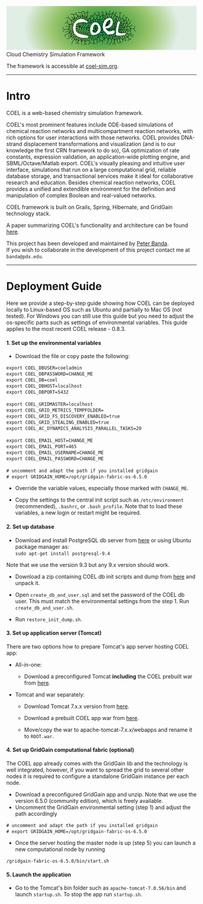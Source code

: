 ![COEL rocks!](/source/Web/web-app/images/coel_gradient-01.png "COEL rocks!")
Cloud Chemistry Simulation Framework

The framework is accessible at [coel-sim.org](http://coel-sim.org).

---

# Intro

COEL is a web-based chemistry simulation framework.

COEL's most prominent features include ODE-based simulations of chemical reaction networks and multicompartment reaction networks, with rich options for user interactions with those networks. COEL provides DNA-strand displacement transformations and visualization (and is to our knowledge the first CRN framework to do so), GA optimization of rate constants, expression validation, an application-wide plotting engine, and SBML/Octave/Matlab export. COEL's visually pleasing and intuitive user interface, simulations that run on a large computational grid, reliable database storage, and transactional services make it ideal for collaborative research and education.
Besides chemical reaction networks, COEL provides a unified and extendible environment for the definition and manipulation of complex Boolean and real-valued networks.

COEL framework is built on Grails, Spring, Hibernate, and GridGain technology stack. 

A paper summarizing COEL's functionality and architecture can be found [here](http://arxiv.org/abs/1407.4027).

This project has been developed and maintained by [Peter Banda](http://peterbanda.net).</br>
If you wish to collaborate in the development of this project contact me at `banda@pdx.edu`.

---

# Deployment Guide

Here we provide a step-by-step guide showing how COEL can be deployed locally to Linux-based OS such as Ubuntu and partially to Mac OS (not tested). For Windows you can still use this guide but you need to adjust the os-specific parts such as settings of environmental variables. This guide applies to the most recent COEL release - 0.8.3.

#### 1. Set up the environmental variables

* Download the file or copy paste the following:
```
export COEL_DBUSER=coeladmin
export COEL_DBPASSWORD=CHANGE_ME
export COEL_DB=coel
export COEL_DBHOST=localhost
export COEL_DBPORT=5432

export COEL_GRIDMASTER=localhost
export COEL_GRID_METRICS_TEMPFOLDER=
export COEL_GRID_FS_DISCOVERY_ENABLED=true
export COEL_GRID_STEALING_ENABLED=true
export COEL_AC_DYNAMICS_ANALYSIS_PARALLEL_TASKS=20

export COEL_EMAIL_HOST=CHANGE_ME
export COEL_EMAIL_PORT=465
export COEL_EMAIL_USERNAME=CHANGE_ME
export COEL_EMAIL_PASSWORD=CHANGE_ME

# uncomment and adapt the path if you installed gridgain
# export GRIDGAIN_HOME=/opt/gridgain-fabric-os-6.5.0
```
* Override the variable values, especially those marked with `CHANGE_ME`.

* Copy the settings to the central init script such as `/etc/environment` (recommended), `.bashrc`, or `.bash_profile`.
  Note that to load these variables, a new login or restart might be required.

#### 2. Set up database

* Download and install PostgreSQL db server from [here](http://www.postgresql.org/download/) or using Ubuntu package manager as:</br>
`sudo apt-get install postgresql-9.4`

 Note that we use the version 9.3 but any 9.x version should work.
 
* Download a zip containing COEL db init scripts and dump from [here](http://peterbanda.net) and unpack it.

* Open `create_db_and_user.sql` and set the password of the COEL db user. This must match the environmental settings from the step 1. Run `create_db_and_user.sh`.

* Run `restore_init_dump.sh`.
 
#### 3. Set up application server (Tomcat)
There are two options how to prepare Tomcat's app server hosting COEL app:

* All-in-one:
  * Download a preconfigured Tomcat **including** the COEL prebuilt war from [here](https://peterbanda.net).

* Tomcat and war separately:
  * Download Tomcat 7.x.x version from [here](https://tomcat.apache.org/download-70.cgi).

  * Download a prebuilt COEL app war from [here](https://peterbanda.net).

  * Move/copy the war to apache-tomcat-7.x.x/webapps and rename it to `ROOT.war`.

#### 4. Set up GridGain computational fabric (optional)

The COEL app already comes with the GridGain lib and the technology is well integrated, however, if you want to spread the grid to several other nodes it is required to configure a standalone GridGain instance per each node.

* Download a preconfigured GridGain app and unzip. Note that we use the version 6.5.0 (community edition), which is freely available.
* Uncomment the GridGain environmental setting (step 1) and adjust the path accordingly
```
# uncomment and adapt the path if you installed gridgain
# export GRIDGAIN_HOME=/opt/gridgain-fabric-os-6.5.0
```
* Once the server hosting the master node is up (step 5) you can launch a new computational node by running
```
/gridgain-fabric-os-6.5.0/bin/start.sh
```
#### 5. Launch the application

* Go to the Tomcat's bin folder such as `apache-tomcat-7.0.56/bin` and launch `startup.sh`. To stop the app run `startup.sh`.
